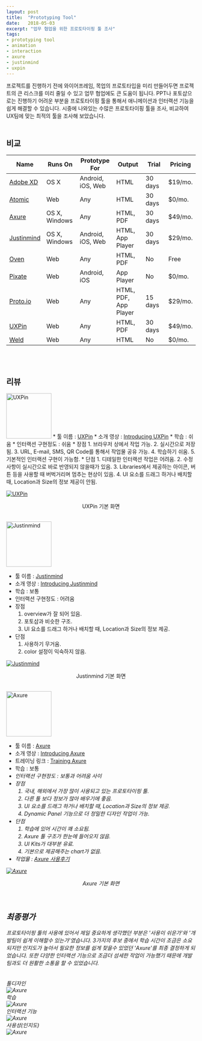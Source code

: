 ```yaml
---
layout: post
title:  "Prototyping Tool"
date:   2018-05-03
excerpt: "업무 협업을 위한 프로토타이핑 툴 조사"
tags:
- prototyping tool
- animation
- interaction
- axure
- justinmind
- uxpin
---
```

    
 프로젝트를 진행하기 전에 와이어프레임, 목업의 프로토타입을 미리 만들어두면 프로젝트의 큰 리스크를 미리 줄일 수 있고 업무 협업에도 큰 도움이 됩니다.
 PPT나 포토샵으로는 진행하기 어려운 부분을 프로토타이핑 툴을 통해서 애니메이션과 인터랙션 기능을 쉽게 해결할 수 있습니다.
 시중에 나와있는 수많은 프로토타이핑 툴을 조사, 비교하여 UX팀에 맞는 최적의 툴을 조사해 보았습니다.
 <br>
 <br>
      
## 비교

<table>
    <thead>
      <tr>
        <th>Name</th>
        <th>Runs On</th> 
        <th>Prototype For</th>
        <th>Output</th>
        <th style="width:12%;">Trial</th>
        <th>Pricing</th>
      </tr>
    </thead>
    <tbody>
     <tr>
        <td><a href="https://www.adobe.com/kr/products/catalog.html">Adobe XD</a></td>
        <td>OS X</td> 
        <td>Android, iOS, Web</td>
        <td>HTML</td>
        <td>30 days</td>
        <td>$19/mo.</td>
      </tr>
      <tr>
        <td><a href="https://atomic.io/">Atomic</a></td>
        <td>Web</td> 
        <td>Any</td>
        <td>HTML</td>
        <td>30 days</td>
        <td>$0/mo.</td>
      </tr>
      <tr class="active">
        <td><a href="http://www.axure.com/">Axure</a></td>
        <td>OS X, Windows</td> 
        <td>Any</td>
        <td>HTML, PDF</td>
        <td>30 days</td>
        <td>$49/mo.</td>
      </tr>
      <tr class="active">
        <td><a href="http://www.justinmind.com/">Justinmind</a></td>
        <td>OS X, Windows</td> 
        <td>Android, iOS, Web</td>
        <td>HTML, App Player</td>
        <td>30 days</td>
        <td>$29/mo.</td>
      </tr>
      <tr>
        <td><a href="https://ovenapp.io/">Oven</a></td>
        <td>Web</td> 
        <td>Any</td>
        <td>HTML, PDF</td>
        <td>No</td>
        <td>Free</td>
      </tr>
      <tr>
        <td><a href="http://www.pixate.com/">Pixate</a></td>
        <td>Web</td> 
        <td>Android, iOS</td>
        <td>App Player</td>
        <td>No</td>
        <td>$0/mo.</td>
      </tr>
      <tr>
        <td><a href="https://proto.io/">Proto.io</a></td>
        <td>Web</td> 
        <td>Any</td>
        <td>HTML, PDF, App Player</td>
        <td>15 days</td>
        <td>$29/mo.</td>
      </tr>
      <tr class="active">
        <td><a href="https://www.uxpin.com/">UXPin</a></td>
        <td>Web</td> 
        <td>Any</td>
        <td>HTML, PDF</td>
        <td>30 days</td>
        <td>$49/mo.</td>
      </tr>
      <tr>
        <td><a href="https://www.weld.io/">Weld</a></td>
        <td>Web</td> 
        <td>Any</td>
        <td>HTML</td>
        <td>No</td>
        <td>$0/mo.</td>
      </tr>
    </tbody>
</table>
<br>
<br>

## 리뷰

<img src="{{ site.url }}/images/study/20180503/image-8.png" alt="UXPin" style="width: 120px; margin: 0;">
* 툴 이름 : <a href="https://www.uxpin.com/">UXPin</a>
* 소개 영상 : <a href="https://vimeo.com/154221090">Introducing UXPin</a>
* 학습 : 쉬움 <i class="fas fa-star"></i><i class="fas fa-star"></i><i class="fas fa-star"></i><i class="fas fa-star"></i><i class="fas fa-star"></i>
* 인터랙션 구현정도 : 쉬움 <i class="fas fa-star"></i><i class="fas fa-star"></i><i class="fas fa-star"></i><i class="fas fa-star"></i><i class="fas fa-star"></i>
* 장점
    1. 브라우저 상에서 작업 가능.
    2. 실시간으로 저장됨.
    3. URL, E-mail, SMS, QR Code를 통해서 작업물 공유 가능.
    4. 학습하기 쉬움.
    5. 기본적인 인터랙션 구현이 가능함.
* 단점
    1. 디테일한 인터랙션 작업은 어려움.
    2. 수정사항이 실시간으로 바로 반영되지 않을때가 있음.
    3. Libraries에서 제공하는 아이콘, 버튼 등을 사용할 때 버벅거리며 멈추는 현상이 있음.
    4. UI 요소를 드래그 하거나 배치할 때, Location과 Size의 정보 제공이 안됨.

<a href="{{ site.url }}/images/study/20180503/image-1.jpg"><img src="{{ site.url }}/images/study/20180503/image-1.jpg" alt="UXPin"></a>

<center>UXPin 기본 화면</center>
<br>

<img src="{{ site.url }}/images/study/20180503/image-9.png" alt="Justinmind" style="width: 120px; margin: 0;"><br>
* 툴 이름 : <a href="http://www.justinmind.com/">Justinmind</a>
* 소개 영상 : <a href="https://www.youtube.com/watch?v=kUes0bJYokU&feature=youtu.be">Introducing Justinmind</a>
* 학습 : 보통 <i class="fas fa-star"></i><i class="fas fa-star"></i><i class="fas fa-star"></i>
* 인터랙션 구현정도 : 어려움 <i class="fas fa-star"></i>
* 장점
    1. overview가 잘 되어 있음.
    2. 포토샵과 비슷한 구조.
    3. UI 요소를 드래그 하거나 배치할 때, Location과 Size의 정보 제공.
* 단점
    1. 사용하기 무거움.
    2. color 설정이 익숙하지 않음.
    
<a href="{{ site.url }}/images/study/20180503/image-2.jpg"><img src="{{ site.url }}/images/study/20180503/image-2.jpg" alt="Justinmind"></a>

<center>Justinmind 기본 화면</center>
<br>

<img src="{{ site.url }}/images/study/20180503/image-10.png" alt="Axure" style="width: 120px; margin: 0;"><br>
* 툴 이름 : <a href="http://www.axure.com/">Axure</a>
* 소개 영상 : <a href="https://www.youtube.com/watch?v=N-iLX6w_QEk&feature=youtu.be">Introducing Axure</a>
* 트레이닝 링크 : <a href="https://www.axure.com/support/training/core/1-basics">Training Axure</a>
* 학습 : 보통 <i class="fas fa-star"><i class="fas fa-star"><i class="fas fa-star">
* 인터랙션 구현정도 : 보통과 어려움 사이 <i class="fas fa-star"><i class="fas fa-star">
* 장점
    1. 국내, 해외에서 가장 많이 사용되고 있는 프로토타이핑 툴.
    2. 다른 툴 보다 정보가 많아 배우기에 좋음.
    3. UI 요소를 드래그 하거나 배치할 때, Location과 Size의 정보 제공.
    4. Dynamic Panel 기능으로 더 정밀한 디자인 작업이 가능.
* 단점
    1. 학습에 있어 시간이 꽤 소요됨.
    2. Axure 툴 구조가 한눈에 들어오지 않음.
    3. UI Kits가 대부분 유료.
    4. 기본으로 제공해주는 chart가 없음.
* 작업물 : <a href="{{ site.url }}/images/study/20180503/proto-axure.zip" download>Axure 사용후기</a>

<a href="{{ site.url }}/images/study/20180503/image-3.jpg"><img src="{{ site.url }}/images/study/20180503/image-3.jpg" alt="Axure"></a>

<center>Axure 기본 화면</center>
<br>
<br>

## 최종평가

프로토타이핑 툴의 사용에 있어서 제일 중요하게 생각했던 부분은 '사용이 쉬운가'와 '개발팀이 쉽게 이해할수 있는가'였습니다. 3가지의 후보 중에서 학습 시간이 조금은 소요되지만 인지도가 높아서 필요한 정보를 쉽게 찾을수 있었던 'Axure'를 최종 결정하게 되었습니다. 또한 다양한 인터랙션 기능으로 조금더 섬세한 작업이 가능했기 때문에 개발팀과도 더 원활한 소통을 할 수 있었습니다.  
<br>
<br>
툴디자인<br>
<img src="{{ site.url }}/images/study/20180503/image-4.jpg" alt="Axure"><br>
학습<br>
<img src="{{ site.url }}/images/study/20180503/image-5.jpg" alt="Axure"><br>
인터랙션 기능<br>
<img src="{{ site.url }}/images/study/20180503/image-6.jpg" alt="Axure"><br>
사용성(인지도)<br>
<img src="{{ site.url }}/images/study/20180503/image-7.jpg" alt="Axure">